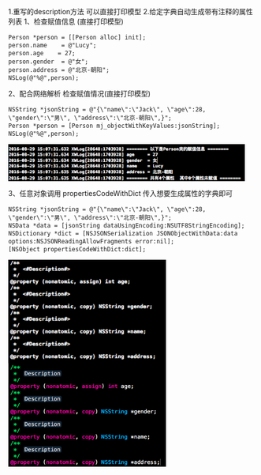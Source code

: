 1.重写的description方法  可以直接打印模型   2.给定字典自动生成带有注释的属性列表
1、检查赋值信息 (直接打印模型)

    Person *person = [[Person alloc] init];
    person.name    = @"Lucy";
    person.age    = 27;
    person.gender  = @"女";
    person.address = @"北京-朝阳";
    NSLog(@"%@",person);

2、配合网络解析 检查赋值情况(直接打印模型)

    NSString *jsonString = @"{\"name\":\"Jack\", \"age\":28, \"gender\":\"男\", \"address\":\"北京-朝阳\",}";
    Person *person = [Person mj_objectWithKeyValues:jsonString];
    NSLog(@"%@",person);
<img src="https://github.com/kSimpleCoder/XWLog/blob/master/description.png" width = "480" alt="图片描述" align=center />

3、任意对象调用 propertiesCodeWithDict 传入想要生成属性的字典即可

    NSString *jsonString = @"{\"name\":\"Jack\", \"age\":28, \"gender\":\"男\", \"address\":\"北京-朝阳\",}";
    NSData *data = [jsonString dataUsingEncoding:NSUTF8StringEncoding];
    NSDictionary *dict = [NSJSONSerialization JSONObjectWithData:data options:NSJSONReadingAllowFragments error:nil];
    [NSObject propertiesCodeWithDict:dict];
<img src="https://github.com/kSimpleCoder/XWLog/blob/master/property1.png" width = "320" alt="图片描述" align=center />
<img src="https://github.com/kSimpleCoder/XWLog/blob/master/property2.png" width = "320" alt="图片描述" align=center />
